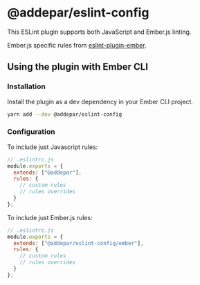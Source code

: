 # @addepar/eslint-config

This ESLint plugin supports both JavaScript and Ember.js linting.

Ember.js specific rules from [eslint-plugin-ember](https://github.com/ember-cli/eslint-plugin-ember).

## Using the plugin with Ember CLI

### Installation

Install the plugin as a dev dependency in your Ember CLI project.

```bash
yarn add --dev @addepar/eslint-config
```

### Configuration

To include just Javascript rules:

```js
// .eslintrc.js
module.exports = {
  extends: ["@addepar"],
  rules: {
    // custom rules
    // rules overrides
  }
};
```

To include just Ember.js rules:

```js
// .eslintrc.js
module.exports = {
  extends: ["@addepar/eslint-config/ember"],
  rules: {
    // custom rules
    // rules overrides
  }
};
```
